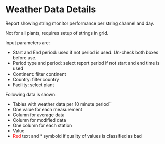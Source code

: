 # Weather Data Details

Report showing string monitor performance per string channel and day.

Not for all plants, requires setup of strings in grid.

Input parameters are:

* Start and End period: used if not period is used. Un-check both boxes before use.
* Period type and period: select report period if not start and end time is used
* Continent: filter continent
* Country: filter country
* Facility: select plant   

Following data is shown:   

* Tables with weather data per 10 minute period¨
* One value for each measurement
* Column for average data
* Column for modified data
* One column for each station
* Value
* <span style="color:red">Red</span> text and \* symbold if quality of values is classified as bad
